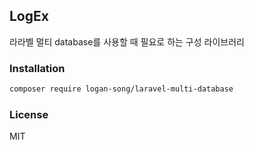 ## LogEx

라라벨 멀티 database를 사용할 때 필요로 하는 구성 라이브러리

### Installation

```bash
composer require logan-song/laravel-multi-database
```
### License
MIT
